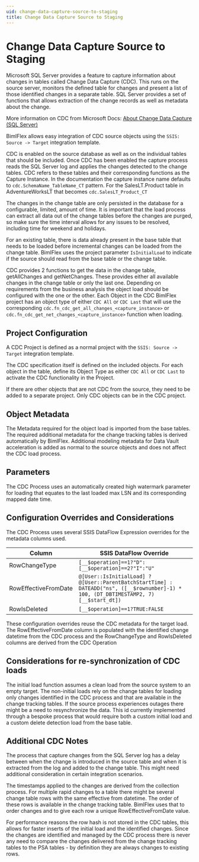 ```yaml
---
uid: change-data-capture-source-to-staging
title: Change Data Capture Source to Staging
---
```

# Change Data Capture Source to Staging

Microsoft SQL Server provides a feature to capture information about changes in tables called Change Data Capture (CDC). This runs on the source server, monitors the defined table for changes and present a list of those identified changes in a separate table. SQL Server provides a set of functions that allows extraction of the change records as well as metadata about the change.

More information on CDC from Microsoft Docs: [About Change Data Capture (SQL Server)](https://docs.microsoft.com/en-us/sql/relational-databases/track-changes/about-change-data-capture-sql-server?view=sql-server-ver15)

BimlFlex allows easy integration of CDC source objects using the `SSIS: Source -> Target` integration template.

CDC is enabled on the source database as well as on the individual tables that should be included. Once CDC has been enabled the capture process reads the SQL Server log and applies the changes detected to the change tables. CDC refers to these tables and their corresponding functions as the Capture Instance. In the documentation the capture instance name defaults to `cdc.SchemaName_TableName_CT` pattern. For the SalesLT.Product table in AdventureWorksLT that becomes `cdc.SalesLT_Product_CT`

The changes in the change table are only persisted in the database for a configurable, limited, amount of time. It is important that the load process can extract all data out of the change tables before the changes are purged, so make sure the time interval allows for any issues to be resolved, including time for weekend and holidays.

For an existing table, there is data already present in the base table that needs to be loaded before incremental changes can be loaded from the change table. BimlFlex uses the project parameter `IsInitialLoad` to indicate if the source should read from the base table or the change table.

CDC provides 2 functions to get the data in the change table, getAllChanges and getNetChanges. These provides either all available changes in the change table or only the last one. Depending on requirements from the business analysis the object load should be configured with the one or the other. Each Object in the CDC BimlFlex project has an object type of either `CDC All` or `CDC Last` that will use the corresponding `cdc.fn_cdc_get_all_changes_<capture_instance>` or `cdc.fn_cdc_get_net_changes_<capture_instance>` function when loading.

## Project Configuration

A CDC Project is defined as a normal project with the `SSIS: Source -> Target` integration template.

The CDC specification itself is defined on the included objects. For each object in the table, define its Object Type as either `CDC All` or `CDC Last` to activate the CDC functionality in the Project.

If there are other objects that are not CDC from the source, they need to be added to a separate project. Only CDC objects can be in the CDC project.

## Object Metadata

The Metadata required for the object load is imported from the base tables. The required additional metadata for the change tracking tables is derived automatically by BimlFlex. Additional modeling metadata for Data Vault acceleration is added as normal to the source objects and does not affect the CDC load process.

## Parameters

The CDC Process uses an automatically created high watermark parameter for loading that equates to the last loaded max LSN and its corresponding mapped date time.

## Configuration Overrides and Considerations

The CDC Process uses several SSIS DataFlow Expression overrides for the metadata columns used. 

| Column | SSIS DataFlow Override |
| ------ | ---------------------- |
| RowChangeType | `[__$operation]==1?"D":[__$operation]==2?"I":"U"` |
| RowEffectiveFromDate | `@[User::IsInitialLoad] ? @[User::ParentBatchStartTime] : DATEADD("ns", ([__$rownumber]-1) * 100, (DT_DBTIMESTAMP2, 7)[__$start_dt])` |
| RowIsDeleted | `[__$operation]==1?TRUE:FALSE` |

These configuration overrides reuse the CDC metadata for the target load. The RowEffectiveFromDate column is populated with the identified change datetime from the CDC process and the RowChangeType and RowIsDeleted columns are derived from the CDC Operation

## Considerations for re-synchronization of CDC loads

The initial load function assumes a clean load from the source system to an empty target. The non-initial loads rely on the change tables for loading only changes identified in the CDC process and that are available in the change tracking tables. If the source process experiences outages there might be a need to resynchronize the data. This id currently implemented through a bespoke process that would require both a custom initial load and a custom delete detection load from the base table.

## Additional CDC Notes

The process that capture changes from the SQL Server log has a delay between when the change is introduced in the source table and when it is extracted from the log and added to the change table. This might need additional consideration in certain integration scenarios.

The timestamps applied to the changes are derived from the collection process. For multiple rapid changes to a table there might be several change table rows with the same effective from datetime. The order of these rows is available in the change tracking table. BimlFlex uses that to order changes and to give each row a unique RowEffectiveFromDate value.

For performance reasons the row hash is not stored in the CDC tables, this allows for faster inserts of the initial load and the identified changes. Since the changes are identified and managed by the CDC process there is never any need to compare the changes delivered from the change tracking tables to the PSA tables - by definition they are always changes to existing rows.
